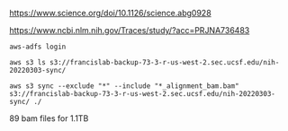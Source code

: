 


https://www.science.org/doi/10.1126/science.abg0928

https://www.ncbi.nlm.nih.gov/Traces/study/?acc=PRJNA736483



```
aws-adfs login

aws s3 ls s3://francislab-backup-73-3-r-us-west-2.sec.ucsf.edu/nih-20220303-sync/

aws s3 sync --exclude "*" --include "*_alignment_bam.bam" s3://francislab-backup-73-3-r-us-west-2.sec.ucsf.edu/nih-20220303-sync/ ./
```


89 bam files for 1.1TB 

